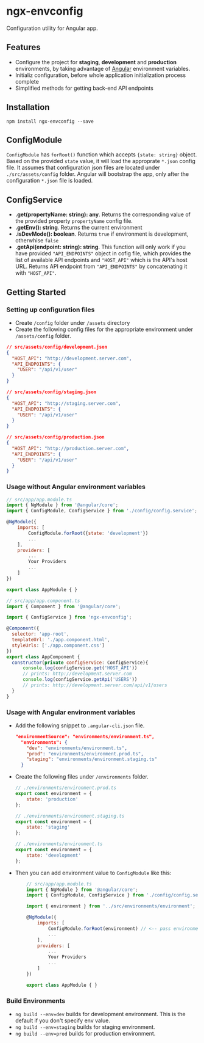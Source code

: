 # ngx-envconfig
Configuration utility for Angular app.

## Features
- Configure the project for **staging**, **development** and **production** environments, by taking advantage of [Angular](https://angular.io/) environment variables.
- Initializ configuration, before whole application initialization process complete 
- Simplified methods for getting back-end API endpoints  

## Installation
`npm install ngx-envconfig --save`


## ConfigModule

`ConfigModule` has `forRoot()` function which accepts `{state: string}` object. Based on the provided `state` value, it will load the approprate `*.json` config file. It assumes that configuration json files are located under `./src/assets/config` folder. Angular will bootstrap the app, only after the configuration `*.json` file is loaded.


## ConfigService

- **.get(propertyName: string): any**. Returns the corresponding value of the provided property `propertyName` config file. 
- **.getEnv(): string**. Returns the current environment
- **.isDevMode(): boolean**. Returns `true` if environment is development, otherwhise `false`
- **.getApi(endpoint: string): string**. This function will only work if you have provided `"API_ENDPOINTS"` object in cofig file, which provides the list of available API endpoints and `"HOST_API"` which is the API's host URL. Returns API endpoint from  `"API_ENDPOINTS"` by concatenating it with `"HOST_API"`.



## Getting Started   

### Setting up configuration files

- Create `/config` folder under `/assets` directory
- Create the following  config files for the appropriate environment under `/assets/config` folder.

```json
// src/assets/config/development.json
{
  "HOST_API": "http://development.server.com",
  "API_ENDPOINTS": {
    "USER": "/api/v1/user"
  }
}
```


```json
// src/assets/config/staging.json
{
  "HOST_API": "http://staging.server.com",
  "API_ENDPOINTS": {
    "USER": "/api/v1/user"
  }
}
```


```json
// src/assets/config/production.json
{
  "HOST_API": "http://production.server.com",
  "API_ENDPOINTS": {
    "USER": "/api/v1/user"
  }
}
```

### Usage without Angular environment variables

```javascript 
// src/app/app.module.ts
import { NgModule } from '@angular/core';
import { ConfigModule, ConfigService } from './config/config.service';

@NgModule({
    imports: [
        ConfigModule.forRoot({state: 'development'})
        ...
    ],
    providers: [
        ...
        Your Providers
        ...
    ]
})

export class AppModule { }
```

```javascript 
// src/app/app.component.ts
import { Component } from '@angular/core';

import { ConfigService } from 'ngx-envconfig';

@Component({
  selector: 'app-root',
  templateUrl: './app.component.html',
  styleUrls: ['./app.component.css']
})
export class AppComponent {
  constructor(private configService: ConfigService){
      console.log(configService.get('HOST_API'))
      // prints: http://development.server.com
      console.log(configService.getApi('USERS'))
      // prints: http://development.server.com/api/v1/users
  }
}

```

### Usage with Angular environment variables

- Add the following snippet to `.angular-cli.json` file.
    ```json
    "environmentSource": "environments/environment.ts",
      "environments": {
        "dev": "environments/environment.ts",
        "prod": "environments/environment.prod.ts",
        "staging": "environments/environment.staging.ts"
      }
    ```
- Create the following files under `/environments` folder.

    ```javascript
    // ./environments/environment.prod.ts
    export const environment = {
        state: 'production'
    };
    ```
    ```javascript
    // ./environments/environment.staging.ts
    export const environment = {
        state: 'staging'
    };
    ```
    ```javascript
    // ./environments/environment.ts
    export const environment = {
        state: 'development'
    };
    ```
- Then you can add environment value to `ConfigModule` like this:

    ```javascript 
        // src/app/app.module.ts
        import { NgModule } from '@angular/core';
        import { ConfigModule, ConfigService } from './config/config.service';

        import { environment } from '../src/environments/environment'; // <-- add this line

        @NgModule({
            imports: [
                ConfigModule.forRoot(environment) // <-- pass environment variable
                ...
            ],
            providers: [
                ...
                Your Providers
                ...
            ]
        })

        export class AppModule { }
    ```


### Build Environments

- `ng build --env=dev` builds for development environment. This is the default if you don't specify env value.
- `ng build --env=staging` builds for staging environment. 
- `ng build --env=prod` builds for production environment.

